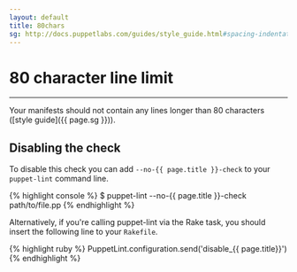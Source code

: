 ```yaml
---
layout: default
title: 80chars
sg: http://docs.puppetlabs.com/guides/style_guide.html#spacing-indentation--whitespace
---
```


# 80 character line limit

---

Your manifests should not contain any lines longer than 80 characters
([style guide]({{ page.sg }})).

## Disabling the check

To disable this check you can add `--no-{{ page.title }}-check` to your
`puppet-lint` command line.

{% highlight console %}
$ puppet-lint --no-{{ page.title }}-check path/to/file.pp
{% endhighlight %}

Alternatively, if you're calling puppet-lint via the Rake task, you should
insert the following line to your `Rakefile`.

{% highlight ruby %}
PuppetLint.configuration.send('disable_{{ page.title}}')
{% endhighlight %}
